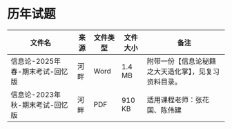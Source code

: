 # 历年试题

文件名|来源 | 文件类型|文件大小|备注
---|--|------|-------|---
信息论-2025年春-期末考试-回忆版|河畔|Word|1.4 MB|附带一份【信息论秘籍之大天造化掌】，见复习资料目录。
信息论-2023年秋-期末考试-回忆版|河畔|PDF|910 KB|适用课程老师：张花国、陈伟建
